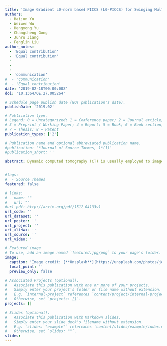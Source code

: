 ```yaml
---
title: 'Image Gradient L0-norm based PICCS (L0-PICCS) for Swinging Multi-source CT Reconstruction'
authors:
  - Haijun Yu 
  - Weiwen Wu
  - Hengyong Yu
  - Changcheng Gong
  - Junru Jiang
  - Fenglin Liu
author_notes:
  - 'Equal contribution'
  - 'Equal contribution'
  -
  -
  -
  - 'communication' 
#  - 'communication'
#  - 'Equal contribution'
date: '2019-02-18T00:00:00Z'
doi: '10.1364/OE.27.005264'

# Schedule page publish date (NOT publication's date).
publishDate: '2019.02'

# Publication type.
# Legend: 0 = Uncategorized; 1 = Conference paper; 2 = Journal article;
# 3 = Preprint / Working Paper; 4 = Report; 5 = Book; 6 = Book section;
# 7 = Thesis; 8 = Patent
publication_types: ['2']

# Publication name and optional abbreviated publication name.
#publication: '*Journal of Source Themes, 1*(1)'
#publication_short: ''

abstract: Dynamic computed tomography (CT) is usually employed to image motion objects, such as beating heart, coronary artery and cerebral perfusion, etc. Recently, to further improve the temporal resolution for aperiodic industrial process imaging, the swinging multi-source CT (SMCT) systems and the corresponding swinging multi-source prior image constrained compressed sensing (SM-PICCS) method were developed. Since the SM-PICCS uses the L1-norm of image gradient, the edge structures in the reconstructed images are blurred and motion artifacts are still present. Inspired by the advantages in terms of image edge preservation and fine structure recovering, the L0-norm of image gradient is incorporated into the prior image constrained compressed sensing, leading to an L0-PICCS Algorithm 1Table 1The parameters of L0-PICCS (δ1,δ2,λ1*,λ2*) for numerical simulation.Sourceswδ1(10-2)δ2(10-2)λ1*(10-2)λ2*(10-8)Noise-free510522.001.525522.001.55035002.00471014.33332.00500025522.00500050222.005000Noise51062002.505002554502.501.55054502.901.571027.385.91.5810000258.285.91.5850050522.001.5. The experimental results confirm that the L0-PICCS outperforms the SM-PICCS in both visual inspection and quantitative analysis.


#tags:
#  - Source Themes
featured: false

# links:
# - name: ""
#   url: ""
#url_pdf: http://arxiv.org/pdf/1512.04133v1
url_code: ''
url_dataset: ''
url_poster: ''
url_project: ''
url_slides: ''
url_source: ''
url_video: ''

# Featured image
# To use, add an image named `featured.jpg/png` to your page's folder.
image:
  caption: 'Image credit: [**Unsplash**](https://unsplash.com/photos/jdD8gXaTZsc)'
  focal_point: ''
  preview_only: false

# Associated Projects (optional).
#   Associate this publication with one or more of your projects.
#   Simply enter your project's folder or file name without extension.
#   E.g. `internal-project` references `content/project/internal-project/index.md`.
#   Otherwise, set `projects: []`.
projects: []

# Slides (optional).
#   Associate this publication with Markdown slides.
#   Simply enter your slide deck's filename without extension.
#   E.g. `slides: "example"` references `content/slides/example/index.md`.
#   Otherwise, set `slides: ""`.
slides:
---
```

